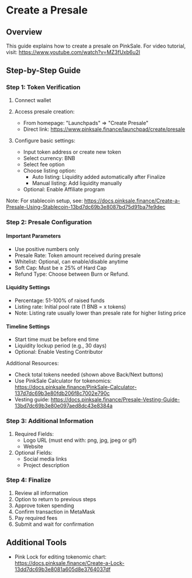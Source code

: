 # Create a Presale

## Overview

This guide explains how to create a presale on PinkSale. For video tutorial, visit: https://www.youtube.com/watch?v=MZ3fUxb6u2I

## Step-by-Step Guide

### Step 1: Token Verification

1. Connect wallet
2. Access presale creation:

    - From homepage: "Launchpads" => "Create Presale"
    - Direct link: https://www.pinksale.finance/launchpad/create/presale

3. Configure basic settings:
    - Input token address or create new token
    - Select currency: BNB
    - Select fee option
    - Choose listing option:
        - Auto listing: Liquidity added automatically after Finalize
        - Manual listing: Add liquidity manually
    - Optional: Enable Affiliate program

Note: For stablecoin setup, see: https://docs.pinksale.finance/Create-a-Presale-Using-Stablecoin-13bd7dc69b3e8087bd75d91ba7fe9dec

### Step 2: Presale Configuration

#### Important Parameters

-   Use positive numbers only
-   Presale Rate: Token amount received during presale
-   Whitelist: Optional, can enable/disable anytime
-   Soft Cap: Must be ≥ 25% of Hard Cap
-   Refund Type: Choose between Burn or Refund.

#### Liquidity Settings

-   Percentage: 51-100% of raised funds
-   Listing rate: Initial pool rate (1 BNB = x tokens)
-   Note: Listing rate usually lower than presale rate for higher listing price

#### Timeline Settings

-   Start time must be before end time
-   Liquidity lockup period (e.g., 30 days)
-   Optional: Enable Vesting Contributor

Additional Resources:

-   Check total tokens needed (shown above Back/Next buttons)
-   Use PinkSale Calculator for tokenomics: https://docs.pinksale.finance/PinkSale-Calculator-137d7dc69b3e80fdb206f8c7002e790c
-   Vesting guide: https://docs.pinksale.finance/Presale-Vesting-Guide-13bd7dc69b3e80e097aed8dc43e8384a

### Step 3: Additional Information

1. Required Fields:
    - Logo URL (must end with: png, jpg, jpeg or gif)
    - Website
2. Optional Fields:
    - Social media links
    - Project description

### Step 4: Finalize

1. Review all information
2. Option to return to previous steps
3. Approve token spending
4. Confirm transaction in MetaMask
5. Pay required fees
6. Submit and wait for confirmation

## Additional Tools

-   Pink Lock for editing tokenomic chart: https://docs.pinksale.finance/Create-a-Lock-13dd7dc69b3e8081a605d8e3764037df
